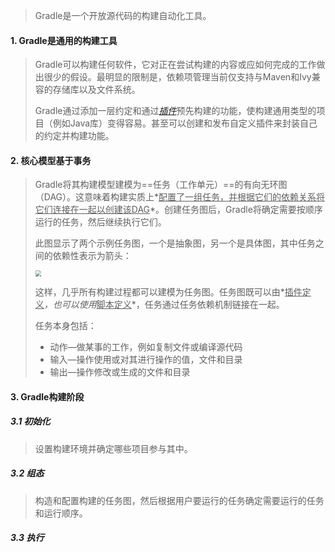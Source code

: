 >Gradle是一个开放源代码的构建自动化工具。

#### 1. Gradle是通用的构建工具

>Gradle可以构建任何软件，它对正在尝试构建的内容或应如何完成的工作做出很少的假设。最明显的限制是，依赖项管理当前仅支持与Maven和Ivy兼容的存储库以及文件系统。
>
>Gradle通过添加一层约定和通过[*插件*](https://docs.gradle.org/current/userguide/plugins.html#plugins)预先构建的功能，使构建通用类型的项目（例如Java库）变得容易。甚至可以创建和发布自定义插件来封装自己的约定并构建功能。

#### 2. 核心模型基于事务

>Gradle将其构建模型建模为==任务（工作单元）==的有向无环图（DAG）。这意味着构建实质上*<u>配置了一组任务，并根据它们的依赖关系将它们连接在一起以创建该DAG</u>*。创建任务图后，Gradle将确定需要按顺序运行的任务，然后继续执行它们。
>
>此图显示了两个示例任务图，一个是抽象图，另一个是具体图，其中任务之间的依赖性表示为箭头：
>
><img src="https://tva1.sinaimg.cn/large/008eGmZEgy1gmtee6mdh0j31gg0u0whd.jpg" style="zoom:60%">
>
>这样，几乎所有构建过程都可以建模为任务图。任务图既可以由*<u>插件定义</u>*，也可以使用*<u>脚本定义</u>*，任务通过任务依赖机制链接在一起。
>
>任务本身包括：
>
>- 动作—做某事的工作，例如复制文件或编译源代码
>- 输入—操作使用或对其进行操作的值，文件和目录
>- 输出—操作修改或生成的文件和目录

#### 3. Gradle构建阶段

##### 3.1 初始化

>设置构建环境并确定哪些项目参与其中。

##### 3.2 组态

>构造和配置构建的任务图，然后根据用户要运行的任务确定需要运行的任务和运行顺序。

##### 3.3 执行

>









































































































